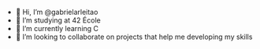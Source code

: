- 👋 Hi, I’m @gabrielarleitao
- 👀 I’m studying at 42 École
- 🌱 I’m currently learning C
- 💞️ I’m looking to collaborate on projects that help me developing my skills

<!---
gabrielarleitao/gabrielarleitao is a ✨ special ✨ repository because its `README.md` (this file) appears on your GitHub profile.
You can click the Preview link to take a look at your changes.
--->
